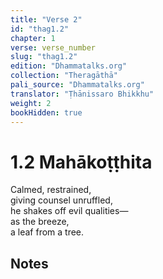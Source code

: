 ```yaml
---
title: "Verse 2"
id: "thag1.2"
chapter: 1
verse: verse_number
slug: "thag1.2"
edition: "Dhammatalks.org"
collection: "Theragāthā"
pali_source: "Dhammatalks.org"
translator: "Ṭhānissaro Bhikkhu"
weight: 2
bookHidden: true
---
```


# 1.2 Mahākoṭṭhita

Calmed, restrained,  
giving counsel unruffled,  
he shakes off evil qualities—  
as the breeze,  
a leaf from a tree.  

## Notes